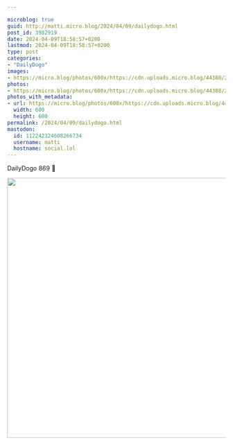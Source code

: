 ```yaml
---

microblog: true
guid: http://matti.micro.blog/2024/04/09/dailydogo.html
post_id: 3982919
date: 2024-04-09T18:58:57+0200
lastmod: 2024-04-09T18:58:57+0200
type: post
categories:
- "DailyDogo"
images:
- https://micro.blog/photos/600x/https://cdn.uploads.micro.blog/44388/2024/ecf1ed64151d46929989e852d059fb53.jpg
photos:
- https://micro.blog/photos/600x/https://cdn.uploads.micro.blog/44388/2024/ecf1ed64151d46929989e852d059fb53.jpg
photos_with_metadata:
- url: https://micro.blog/photos/600x/https://cdn.uploads.micro.blog/44388/2024/ecf1ed64151d46929989e852d059fb53.jpg
  width: 600
  height: 600
permalink: /2024/04/09/dailydogo.html
mastodon:
  id: 112242324608266734
  username: matti
  hostname: social.lol
---
```

DailyDogo 869 🐶

<img src="/media/uploads/2024/ecf1ed64151d46929989e852d059fb53.jpg" width="600" height="600" alt="" />
